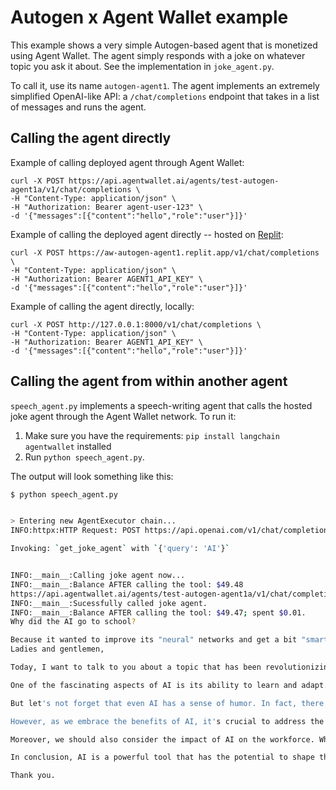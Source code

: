 # Autogen x Agent Wallet example

This example shows a very simple Autogen-based agent that is monetized using Agent Wallet. The agent simply responds with a joke on whatever topic you ask it about. See the implementation in `joke_agent.py`.

To call it, use its name `autogen-agent1`. The agent implements an extremely simplified OpenAI-like API: a `/chat/completions` endpoint that takes in a list of messages and runs the agent.

## Calling the agent directly

Example of calling deployed agent through Agent Wallet:

```
curl -X POST https://api.agentwallet.ai/agents/test-autogen-agent1a/v1/chat/completions \
-H "Content-Type: application/json" \
-H "Authorization: Bearer agent-user-123" \
-d '{"messages":[{"content":"hello","role":"user"}]}'
```

Example of calling the deployed agent directly -- hosted on [Replit](https://replit.com/@TaivoPungas/Autogen-agent1):

```
curl -X POST https://aw-autogen-agent1.replit.app/v1/chat/completions \
-H "Content-Type: application/json" \
-H "Authorization: Bearer AGENT1_API_KEY" \
-d '{"messages":[{"content":"hello","role":"user"}]}'
```

Example of calling the agent directly, locally:

```
curl -X POST http://127.0.0.1:8000/v1/chat/completions \
-H "Content-Type: application/json" \
-H "Authorization: Bearer AGENT1_API_KEY" \
-d '{"messages":[{"content":"hello","role":"user"}]}'
```

## Calling the agent from within another agent

`speech_agent.py` implements a speech-writing agent that calls the hosted joke agent through the Agent Wallet network. To run it:

1. Make sure you have the requirements: `pip install langchain agentwallet` installed
2. Run `python speech_agent.py`.

The output will look something like this:

```bash
$ python speech_agent.py


> Entering new AgentExecutor chain...
INFO:httpx:HTTP Request: POST https://api.openai.com/v1/chat/completions "HTTP/1.1 200 OK"

Invoking: `get_joke_agent` with `{'query': 'AI'}`


INFO:__main__:Calling joke agent now...
INFO:__main__:Balance AFTER calling the tool: $49.48
https://api.agentwallet.ai/agents/test-autogen-agent1a/v1/chat/completions
INFO:__main__:Sucessfully called joke agent.
INFO:__main__:Balance AFTER calling the tool: $49.47; spent $0.01.
Why did the AI go to school?

Because it wanted to improve its "neural" networks and get a bit "smarter"!INFO:httpx:HTTP Request: POST https://api.openai.com/v1/chat/completions "HTTP/1.1 200 OK"
Ladies and gentlemen,

Today, I want to talk to you about a topic that has been revolutionizing the world as we know it: Artificial Intelligence, or AI. AI refers to the development of computer systems that can perform tasks that would typically require human intelligence. From self-driving cars to virtual assistants, AI is transforming various industries and enhancing our daily lives.

One of the fascinating aspects of AI is its ability to learn and adapt. AI algorithms can analyze vast amounts of data to identify patterns and make predictions. This has led to significant advancements in fields such as healthcare, finance, and transportation. For example, AI-powered systems can diagnose diseases more accurately, identify fraudulent transactions, and optimize traffic flow in cities.

But let's not forget that even AI has a sense of humor. In fact, there's a joke I'd like to share with you. Why did the AI go to school? Because it wanted to improve its "neural" networks and get a bit "smarter"! This lighthearted joke reminds us that AI, despite its sophistication, still has a touch of humor.

However, as we embrace the benefits of AI, it's crucial to address the ethical implications and ensure that it is used responsibly. AI should prioritize privacy, security, and fairness. It should be transparent and accountable, with human oversight to prevent any unintended consequences.

Moreover, we should also consider the impact of AI on the workforce. While AI can automate repetitive tasks and increase productivity, it also raises concerns about job displacement. It is essential to invest in education and upskilling programs to ensure a smooth transition for workers and create new opportunities in the AI-driven economy.

In conclusion, AI is a powerful tool that has the potential to shape the future in remarkable ways. It offers endless possibilities for innovation and improvement across various sectors. However, we must approach AI with caution, ensuring that it aligns with our values and serves humanity's best interests. Let's harness the power of AI while keeping our sense of humor intact.

Thank you.


```
